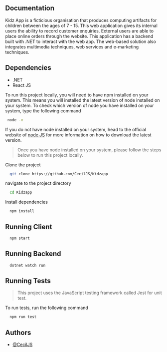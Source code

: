 ## Documentation

Kidz App is a ficticious organisation that produces computing artifacts for children between the ages of 7 - 15. This web application gives its internal users the ability to record customer enquiries. External users are able to place online orders through the website. This application has a backend built with .NET to interact with the web app. The web-based solution also integrates multimedia techniques, web services and e-marketing techniques.

## Dependencies

- .NET
- React JS

To run this project locally, you will need to have npm installed on your system. This means you will installed
the latest version of node installed on your system. To check which version of node you have installed on your
system, type the following command

```bash
 node -v
```

If you do not have node installed on your system, head to the official website
of [node JS](https://nodejs.org/en/) for more information on how to download the latest version.

> Once you have node installed on your system, please follow the steps below to run this project locally.

Clone the project

```bash
  git clone https://github.com/CecilJS/Kidzapp
```

navigate to the project directory

```bash
  cd Kidzapp
```

Install dependencies

```bash
  npm install
```

## Running Client

```bash
  npm start
```

## Running Backend

```bash
  dotnet watch run
```

## Running Tests

> This project uses the JavaScript testing framework called Jest for unit test.

To run tests, run the following command

```bash
  npm run test
```

## Authors

- [@CecilJS](https://github.com/CecilJS)
